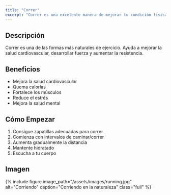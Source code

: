 ```yaml
---
title: "Correr"
excerpt: "Correr es una excelente manera de mejorar tu condición física y salud."
---
```


## Descripción

Correr es una de las formas más naturales de ejercicio. Ayuda a mejorar la salud cardiovascular, desarrollar fuerza y aumentar la resistencia.

## Beneficios

- Mejora la salud cardiovascular
- Quema calorías
- Fortalece los músculos
- Reduce el estrés
- Mejora la salud mental

## Cómo Empezar

1. Consigue zapatillas adecuadas para correr
2. Comienza con intervalos de caminar/correr
3. Aumenta gradualmente la distancia
4. Mantente hidratado
5. Escucha a tu cuerpo

## Imagen

{% include figure image_path="/assets/images/running.jpg" alt="Corriendo" caption="Corriendo en la naturaleza" class="full" %}
